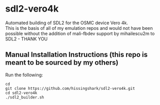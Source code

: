 # sdl2-vero4k

Automated building of SDL2 for the OSMC device Vero 4k.  
This is the basis of all of my emulation repos and would not have been possible without the addition of mali-fbdev support by mihailescu2m to SDL2 - THANK YOU

## Manual Installation Instructions (this repo is meant to be sourced by my others)
Run the following:
```
cd
git clone https://github.com/hissingshark/sdl2-vero4k.git
cd sdl2-vero4k
./sdl2_builder.sh
```
